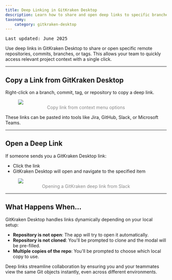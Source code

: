 ```yaml
---
title: Deep Linking in GitKraken Desktop
description: Learn how to share and open deep links to specific branches, commits, tags, and repositories in GitKraken Desktop for faster collaboration.
taxonomy:
    category: gitkraken-desktop
---
```

<kbd>Last updated: June 2025</kbd>

Use deep links in GitKraken Desktop to share or open specific remote repositories, commits, branches, or tags. This allows your team to quickly access relevant project context with a single click.

***

## Copy a Link from GitKraken Desktop

Right-click on a branch, commit, tag, or repository to copy a deep link.

<figure>
  <img src="/wp-content/uploads/link_context_menu_options.gif" class="help-center-img img-bordered">
  <figcaption style="text-align:center; color:#888">Copy link from context menu options</figcaption>
</figure>

These links can be pasted into tools like Jira, GitHub, Slack, or Microsoft Teams.

***

## Open a Deep Link

If someone sends you a GitKraken Desktop link:
- Click the link
- GitKraken Desktop will open and navigate to the specified item

<figure>
  <img src="/wp-content/uploads/click_link_slack.gif" class="help-center-img img-bordered">
  <figcaption style="text-align:center; color:#888">Opening a GitKraken deep link from Slack</figcaption>
</figure>

***

## What Happens When...

GitKraken Desktop handles links dynamically depending on your local setup:

- **Repository is not open**: The app will try to open it automatically.
- **Repository is not cloned**: You'll be prompted to clone and the modal will be pre-filled.
- **Multiple copies of the repo**: You'll be prompted to choose which local copy to use.

Deep links streamline collaboration by ensuring you and your teammates view the same Git objects instantly, even across different environments.
